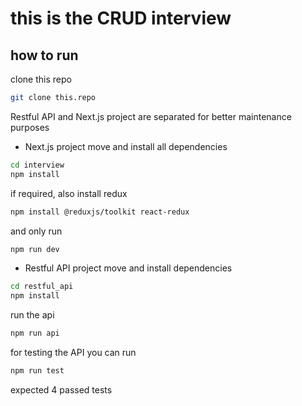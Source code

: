 # this is the CRUD interview
## how to run

clone this repo
```bash
git clone this.repo
```
Restful API and Next.js project are separated for better maintenance purposes
- Next.js project
move and install all dependencies
```bash
cd interview
npm install
```
if required, also install redux
```bash
npm install @reduxjs/toolkit react-redux
```
and only run
```bash
npm run dev
```
- Restful API project
move and install dependencies
```bash
cd restful_api
npm install
```
run the api
```bash
npm run api
```
for testing the API you can run
```bash
npm run test
```
expected 4 passed tests